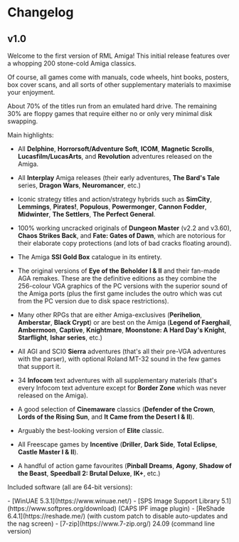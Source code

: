 # Changelog

## v1.0

Welcome to the first version of RML Amiga! This initial release features over
a whopping 200 stone-cold Amiga classics.

Of course, all games come with manuals, code wheels, hint books, posters, box
cover scans, and all sorts of other supplementary materials to maximise your
enjoyment.

About 70% of the titles run from an emulated hard drive. The remaining 30%
are floppy games that require either no or only very minimal disk swapping.

Main highlights:


- All **Delphine**, **Horrorsoft/Adventure Soft**, **ICOM**, **Magnetic
  Scrolls**, **Lucasfilm/LucasArts**, and **Revolution** adventures released
  on the Amiga.

- All **Interplay** Amiga releases (their early adventures, **The Bard's
  Tale** series, **Dragon Wars**, **Neuromancer**, etc.)

- Iconic strategy titles and action/strategy hybrids such as **SimCity**,
  **Lemmings**, **Pirates!**, **Populous**, **Powermonger**, **Cannon
  Fodder**, **Midwinter**, **The Settlers**, **The Perfect General**.

- 100% working uncracked originals of **Dungeon Master** (v2.2 and v3.60),
  **Chaos Strikes Back**, and **Fate: Gates of Dawn**, which are notorious for
  their elaborate copy protections (and lots of bad cracks floating around).

- The Amiga **SSI Gold Box** catalogue in its entirety.

- The original versions of **Eye of the Beholder I & II** and their
  fan-made AGA remakes. These are the definitive editions as they combine
  the 256-colour VGA graphics of the PC versions with the superior sound of
  the Amiga ports (plus the first game includes the outro which was cut from
  the PC version due to disk space restrictions).

- Many other RPGs that are either Amiga-exclusives (**Perihelion**,
  **Amberstar**, **Black  Crypt**) or are best on the Amiga (**Legend
  of Faerghail**, **Ambermoon**, **Captive**, **Knightmare**, **Moonstone: A
  Hard Day's Knight**, **Starflight**, **Ishar series**, etc.)

- All AGI and SCI0 **Sierra** adventures (that's all their pre-VGA adventures
  with the parser), with optional Roland MT-32 sound in the few games that
  support it.

- 34 **Infocom** text adventures with all supplementary materials
  (that's every Infocom text adventure except for **Border Zone** which was
  never released on the Amiga).

- A good selection of **Cinemaware** classics (**Defender of the Crown**,
  **Lords of the Rising Sun**, and **It Came from the Desert I & II**).

- Arguably the best-looking version of **Elite** classic.

- All Freescape games by **Incentive** (**Driller**, **Dark Side**, **Total
  Eclipse**, **Castle Master I & II**).

- A handful of action game favourites (**Pinball Dreams**, **Agony**,
  **Shadow of the Beast**, **Speedball 2: Brutal Deluxe**, **IK+**, etc.)


Included software (all are 64-bit versions):

<div class="compact" markdown>
  - [WinUAE 5.3.1](https://www.winuae.net/)
  - [SPS Image Support Library 5.1](https://www.softpres.org/download) (CAPS IPF image plugin) 
  - [ReShade 6.4.1](https://reshade.me/) (with custom patch to disable auto-updates and the nag screen)
  - [7-zip](https://www.7-zip.org/) 24.09 (command line version)
</div>
